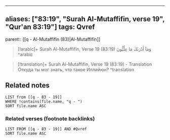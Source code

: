 
---
aliases: ["83:19", "Surah Al-Mutaffifin, verse 19", "Qur'an 83:19"]
tags: Qvref
---

parent:: [[q - Al-Mutaffifin (83)|Al-Mutaffifin]]

> [!arabic]+ Surah Al-Mutaffifin, Verse 19 (83:19)
> <span class="quran-arabic">وَمَآ أَدْرَىٰكَ مَا عِلِّيُّونَ</span>
^arabic

> [!translation]+ Surah Al-Mutaffifin, Verse 19 (83:19) - Translation
> Откуда ты мог знать, что такое Иллийюн?
^translation



## Related notes
```dataview
LIST from [[q - 83 - 19]]
WHERE !contains(file.name, "q - ")
SORT file.name ASC
```

### Related verses (footnote backlinks)
```dataview
LIST FROM [[q - 83 - 19]] AND #Qvref
SORT file.name ASC
```

